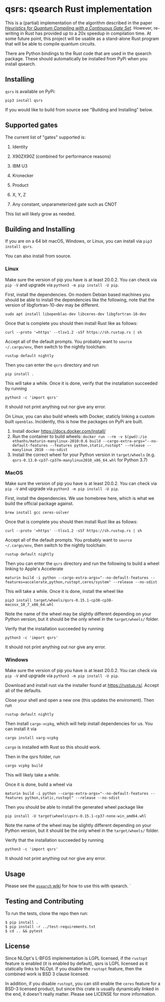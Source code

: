 # qsrs: qsearch Rust implementation

This is a (partial) implementation of the algorithm described in the paper
*[Heuristics for Quantum Compiling with a Continuous Gate Set](https://arxiv.org/abs/1912.02727)*.
However, re-writing in Rust has provided up to a 20x speedup in compilation time.
At some future point, this project will be usable as a stand-alone Rust program that will be able
to compile quantum circuits.

There are Python bindings to the Rust code that are used in the qsearch package. These
should automatically be installed from PyPi when you install qsearch.


## Installing

`qsrs` is available on PyPi:

```
pip3 install qsrs
```

If you would like to build from source see "Building and Installing" below.


## Supported gates

The current list of "gates" supported is:

1. Identity

2. X90ZX90Z (combined for performance reasons)

3. IBM U3

4. Kronecker

5. Product

6. X, Y, Z

7. Any constant, unparameterized gate such as CNOT

This list will likely grow as needed.

## Building and Installing

If you are on a 64 bit macOS, Windows, or Linux, you can install via `pip3 install qsrs`.

You can also install from source.

### Linux

Make sure the version of pip you have is at least 20.0.2.
You can check via `pip -V` and upgrade via `python3 -m pip install -U pip`.

First, install the dependencies. On modern Debian based machines you should be able to install the dependencies like the following,
note that the version of libgfortran-10-dev may be different.

```
sudo apt install libopenblas-dev libceres-dev libgfortran-10-dev
```

Once that is complete you should then install Rust like as follows:

```
curl --proto '=https' --tlsv1.2 -sSf https://sh.rustup.rs | sh
```

Accept all of the default prompts. You probably want to `source ~/.cargo/env`, then switch to the nightly toolchain:

```
rustup default nightly
```

Then you can enter the `qsrs` directory and run

```
pip install .
```

This will take a while. Once it is done, verify that the installation succeeded by running

```
python3 -c 'import qsrs'
```

It should not print anything out nor give any error.


On Linux, you can also build wheels with Docker, staticly linking a custom built `openblas`.
Incidently, this is how the packages on PyPi are built.

1. Install docker https://docs.docker.com/install/
2. Run the container to build wheels: `docker run --rm -v $(pwd):/io ethanhs/maturin-manylinux-2010:0.6 build --cargo-extra-args="--no-default-features --features python,static,rustopt" --release --manylinux 2010 --no-sdist`
3. Install the correct wheel for your Python version in `target/wheels` (e.g. `qsrs-0.13.0-cp37-cp37m-manylinux2010_x86_64.whl` for Python 3.7)


### MacOS


Make sure the version of pip you have is at least 20.0.2.
You can check via `pip -V` and upgrade via `python3 -m pip install -U pip`.

First, install the dependencies. We use homebrew here, which is what we build the official package against.

```
brew install gcc ceres-solver
```

Once that is complete you should then install Rust like as follows:

```
curl --proto '=https' --tlsv1.2 -sSf https://sh.rustup.rs | sh
```

Accept all of the default prompts. You probably want to `source ~/.cargo/env`, then switch to the nightly toolchain:

```
rustup default nightly
```

Then you can enter the `qsrs` directory and run the following to build a wheel linking to Apple's Accelerate

```
maturin build -i python --cargo-extra-args="--no-default-features --features=accelerate,python,rustopt,ceres/system" --release --no-sdist
```

This will take a while. Once it is done, install the wheel like

```
pip3 install target/wheels/qsrs-0.15.1-cp38-cp38-macosx_10_7_x86_64.whl
```

Note the name of the wheel may be slightly different depending on your Python version, but it should be the only wheel in the `target/wheels/` folder.

Verify that the installation succeeded by running

```
python3 -c 'import qsrs'
```

It should not print anything out nor give any error.

### Windows


Make sure the version of pip you have is at least 20.0.2.
You can check via `pip -V` and upgrade via `python3 -m pip install -U pip`.

Download and install rust via the installer found at https://rustup.rs/. Accept all of the defaults.

Close your shell and open a new one (this updates the enviroment). Then run

```
rustup default nightly
```

Then install `cargo-vcpkg`, which will help install dependencies for us. You can install it via

```
cargo install varg-vcpkg
```

`cargo` is installed with Rust so this should work.

Then in the qsrs folder, run

```
cargo vcpkg build
```

This will likely take a while.

Once it is done, build a wheel via 

```
maturin build -i python --cargo-extra-args="--no-default-features --features python,static,rustopt" --release --no-sdist
```

Then you should be able to install the generated wheel package like

```
pip install -U target\wheels\qsrs-0.15.1-cp37-none-win_amd64.whl
```

Note the name of the wheel may be slightly different depending on your Python version, but it should be the only wheel in the `target/wheels/` folder.

Verify that the installation succeeded by running

```
python3 -c 'import qsrs'
```

It should not print anything out nor give any error.

## Usage

Please see the [`qsearch` wiki](https://github.com/WolfLink/qsearch/wiki/Native-Gateset)
for how to use this with qsearch.
`

## Testing and Contributing

To run the tests, clone the repo then run:

```
$ pip install .
$ pip install -r ../test-requirements.txt
$ cd .. && pytest
```

## License

Since NLOpt's L-BFGS implementation is LGPL licensed, if the `rustopt` feature is enabled
(it is enabled by default), qsrs is LGPL licensed as it statically links to NLOpt.
If you disable the `rustopt` feature, then the combined work is BSD 3 clause licensed.

In addition, if you disable `rustopt`, you can still enable the `ceres` feature for a BSD-3
licensed product, but since this crate is usually dynamically linked in the end, it doesn't
really matter.
Please see LICENSE for more information.